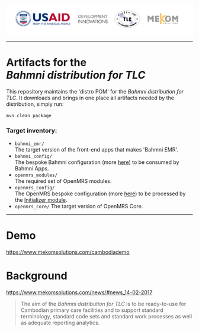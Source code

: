 ![alt tag](readme/cambodia-banner-1024x166.png)

---

# Artifacts for the <br>_Bahmni distribution for TLC_
This repository maintains the 'distro POM' for the _Bahmni distribution for TLC_.
It downloads and brings in one place all artifacts needed by the distribution, simply run:
```
mvn clean package
```
### Target inventory:

* `bahmni_emr/`
<br/>The target version of the front-end apps that makes 'Bahmni EMR'.
* `bahmni_config/`
<br/>The bespoke Bahmni configuration (more [here](https://github.com/mekomsolutions/bahmni-config-tlc)) to be consumed by Bahmni Apps.
* `openmrs_modules/`
<br/>The required set of OpenMRS modules.
* `openmrs_config/`
<br/>The OpenMRS bespoke configuration (more [here](https://github.com/mekomsolutions/openmrs-config-tlc)) to be processed by the [Initializer module](https://github.com/mekomsolutions/openmrs-module-initializer).
* `openmrs_core/`
The target version of OpenMRS Core.

---

# Demo
https://www.mekomsolutions.com/cambodiademo

# Background
https://www.mekomsolutions.com/news/#news_14-02-2017
>The aim of the _Bahmni distribution for TLC_ is to be ready-to-use for Cambodian primary care facilities and to support standard terminology, standard code sets and standard work processes as well as adequate reporting analytics.